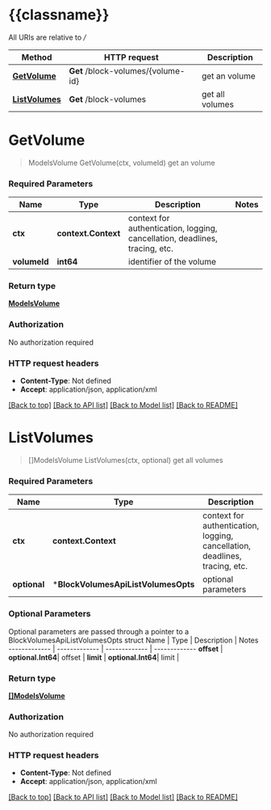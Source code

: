 # {{classname}}

All URIs are relative to */*

Method | HTTP request | Description
------------- | ------------- | -------------
[**GetVolume**](BlockVolumesApi.md#GetVolume) | **Get** /block-volumes/{volume-id} | get an volume
[**ListVolumes**](BlockVolumesApi.md#ListVolumes) | **Get** /block-volumes | get all volumes

# **GetVolume**
> ModelsVolume GetVolume(ctx, volumeId)
get an volume

### Required Parameters

Name | Type | Description  | Notes
------------- | ------------- | ------------- | -------------
 **ctx** | **context.Context** | context for authentication, logging, cancellation, deadlines, tracing, etc.
  **volumeId** | **int64**| identifier of the volume | 

### Return type

[**ModelsVolume**](models.Volume.md)

### Authorization

No authorization required

### HTTP request headers

 - **Content-Type**: Not defined
 - **Accept**: application/json, application/xml

[[Back to top]](#) [[Back to API list]](../README.md#documentation-for-api-endpoints) [[Back to Model list]](../README.md#documentation-for-models) [[Back to README]](../README.md)

# **ListVolumes**
> []ModelsVolume ListVolumes(ctx, optional)
get all volumes

### Required Parameters

Name | Type | Description  | Notes
------------- | ------------- | ------------- | -------------
 **ctx** | **context.Context** | context for authentication, logging, cancellation, deadlines, tracing, etc.
 **optional** | ***BlockVolumesApiListVolumesOpts** | optional parameters | nil if no parameters

### Optional Parameters
Optional parameters are passed through a pointer to a BlockVolumesApiListVolumesOpts struct
Name | Type | Description  | Notes
------------- | ------------- | ------------- | -------------
 **offset** | **optional.Int64**| offset | 
 **limit** | **optional.Int64**| limit | 

### Return type

[**[]ModelsVolume**](*models.Volume.md)

### Authorization

No authorization required

### HTTP request headers

 - **Content-Type**: Not defined
 - **Accept**: application/json, application/xml

[[Back to top]](#) [[Back to API list]](../README.md#documentation-for-api-endpoints) [[Back to Model list]](../README.md#documentation-for-models) [[Back to README]](../README.md)

